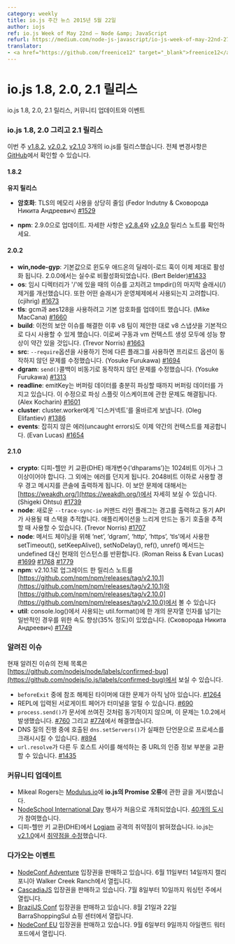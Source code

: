 ```yaml
---
category: weekly
title: io.js 주간 뉴스 2015년 5월 22일
author: iojs
ref: io.js Week of May 22nd — Node &amp; JavaScript
refurl: https://medium.com/node-js-javascript/io-js-week-of-may-22nd-27905fd0cf8c
translator:
- <a href="https://github.com/freenice12" target="_blank">freenice12</a>
---
```


# io.js 1.8, 2.0, 2.1 릴리스

<!--
io.js 1.8, 2.0 and 2.1 releases, community updates and events
-->
io.js 1.8, 2.0, 2.1 릴리스, 커뮤니티 업데이트와 이벤트

<!--
io.js 1.8, 2.0 and 2.1 releases
This week we had three io.js releases v1.8.2, v2.0.2 and v2.1.0, complete changelog can be found on GitHub.
1.8.2
Maintenance release
crypto: significantly reduced memory usage for TLS (Fedor Indutny & Сковорода Никита Андреевич) #1529
npm: Upgrade npm to 2.9.0. See the v2.8.4 and v2.9.0 release notes for details.
2.0.2
win,node-gyp: the delay-load hook for windows addons has now been correctly enabled by default, it had wrongly defaulted to off in the release version of 2.0.0 (Bert Belder) #1433
os: tmpdir()’s trailing slash stripping has been refined to fix an issue when the temp directory is at ‘/’. Also considers which slash is used by the operating system. (cjihrig) #1673
tls: default ciphers have been updated to use gcm and aes128 (Mike MacCana) #1660
build: v8 snapshots have been re-enabled by default as suggested by the v8 team, since prior security issues have been resolved. This should give some perf improvements to both startup and vm context creation. (Trevor Norris) #1663
src: fixed preload modules not working when other flags were used before — require (Yosuke Furukawa) #1694
dgram: fixed send()’s callback not being asynchronous (Yosuke Furukawa) #1313
readline: emitKeys now keeps buffering data until it has enough to parse. This fixes an issue with parsing split escapes. (Alex Kocharin) #1601
cluster: works now properly emit ‘disconnect’ to cluster.worker (Oleg Elifantiev) #1386
events: uncaught errors now provide some context (Evan Lucas) #1654
2.1.0
crypto: Diffie-Hellman key exchange (DHE) parameters (‘dhparams’) must now be 1024 bits or longer or an error will be thrown. A warning will also be printed to the console if you supply less than 2048 bits. See https://weakdh.org/ for further context on this security concern (Shigeki Ohtsu) #1739.
node: A new — trace-sync-io command line flag will print a warning and a stack trace whenever a synchronous API is used. This can be used to track down synchronous calls that may be slowing down an application (Trevor Norris) #1707.
node: To allow for chaining of methods, the setTimeout(), setKeepAlive(), setNoDelay(), ref() and unref() methods used in ‘net’, ‘dgram’, ‘http’, ‘https’ and ‘tls’ now return the current instance instead of undefined (Roman Reiss & Evan Lucas) #1699 #1768 #1779.
npm: Upgraded to v2.10.1, release notes can be found in https://github.com/npm/npm/releases/tag/v2.10.1 and https://github.com/npm/npm/releases/tag/v2.10.0.
util: A significant speed-up (in the order of 35%) for the common-case of a single string argument to util.format(), used by console.log() (Сковорода Никита Андреевич) #1749.
-->

### io.js 1.8, 2.0 그리고 2.1 릴리스
이번 주 [v1.8.2](https://iojs.org/dist/v1.8.2/), [v2.0.2](https://iojs.org/dist/v2.0.2/), [v2.1.0](https://iojs.org/dist/v2.1.0/) 3개의 io.js를 릴리스했습니다. 전체 변경사항은 [GitHub](https://github.com/nodejs/io.js/blob/master/CHANGELOG.md)에서 확인할 수 있습니다.

#### 1.8.2

**유지 릴리스**

* **암호화**: TLS의 메모리 사용을 상당히 줄임 (Fedor Indutny & Сковорода Никита Андреевич) [#1529](https://github.com/nodejs/io.js/pull/1529)

* **npm**: 2.9.0으로 업데이트. 자세한 사항은 [v2.8.4](https://github.com/npm/npm/releases/tag/v2.8.4)와 [v2.9.0](https://github.com/npm/npm/releases/tag/v2.9.0) 릴리스 노트를 확인하세요.

#### 2.0.2

* **win,node-gyp**: 기본값으로 윈도우 애드온의 딜레이-로드 훅이 이제 제대로 활성화 됩니다. 2.0.0에서는 실수로 비활성화되었습니다. (Bert Belder)[#1433](https://github.com/nodejs/io.js/pull/1433)
* **os**: 임시 디렉터리가 '/'에 있을 때의 이슈를 고치려고 tmpdir()의 마지막 슬래시(/) 제거를 개선했습니다. 또한 어떤 슬래시가 운영체제에서 사용되는지 고려합니다. (cjihrig) [#1673](https://github.com/nodejs/io.js/pull/1673)
* **tls**: gcm과 aes128을 사용하려고 기본 암호화를 업데이트 했습니다. (Mike MacCana) [#1660](https://github.com/nodejs/io.js/pull/1660)
* **build**: 이전의 보안 이슈를 해결한 이후 v8 팀이 제안한 대로 v8 스냅샷을 기본적으로 다시 사용할 수 있게 했습니다. 이로써 구동과 vm 컨텍스트 생성 모두에 성능 향상이 약간 있을 것입니다. (Trevor Norris) [#1663](https://github.com/nodejs/io.js/pull/1663)
* **src**: `--require`옵션을 사용하기 전에 다른 플래그를 사용하면 프리로드 옵션이 동작하지 않던 문제를 수정했습니다. (Yosuke Furukawa) [#1694](https://github.com/nodejs/io.js/pull/1694)
* **dgram**: `send()`콜백이 비동기로 동작하지 않던 문제를 수정했습니다. (Yosuke Furukawa) [#1313](https://github.com/nodejs/io.js/pull/1313)
* **readline**: emitKey는 버퍼링 데이터를 충분히 파싱할 때까지 버퍼링 데이터를 가지고 있습니다. 이 수정으로 파싱 스플릿 이스케이프에 관한 문제도 해결됩니다. (Alex Kocharin) [#1601](https://github.com/nodejs/io.js/pull/1601)
* **cluster**: cluster.worker에게 '디스커넥트'를 올바르게 보냅니다. (Oleg Elifantiev) [#1386](https://github.com/nodejs/io.js/pull/1386)
* **events**: 잡히지 않은 에러(uncaught errors)도 이제 약간의 컨텍스트를 제공합니다. (Evan Lucas) [#1654](https://github.com/nodejs/io.js/pull/1654)

#### 2.1.0
* **crypto**: 디피-헬만 키 교환(DHE) 매개변수(‘dhparams’)는 1024비트 이거나 그 이상이어야 합니다. 그 외에는 에러를 던지게 됩니다. 2048비트 이하로 사용할 경우 경고 메시지를 콘솔에 출력하게 됩니다. 이 보안 문제에 대해서는 [https://weakdh.org/](https://weakdh.org/)에서 자세히 보실 수 있습니다. (Shigeki Ohtsu) [#1739](https://github.com/nodejs/io.js/pull/1739)
* **node**: 새로운 `--trace-sync-io` 커맨드 라인 플래그는 경고를 출력하고 동기 API가 사용될 때 스택을 추적합니다. 애플리케이션을 느리게 만드는 동기 호출을 추적할 때 사용할 수 있습니다. (Trevor Norris) [#1707](https://github.com/nodejs/io.js/pull/1707)
* **node**: 메서드 체이닝을 위해  ‘net’, ‘dgram’, ‘http’, ‘https’, ‘tls’에서 사용한 setTimeout(), setKeepAlive(), setNoDelay(), ref(), unref() 메서드는 undefined 대신 현재의 인스턴스를 반환합니다. (Roman Reiss & Evan Lucas) [#1699](https://github.com/nodejs/io.js/pull/1699) [#1768](https://github.com/nodejs/io.js/pull/1768) [#1779](https://github.com/nodejs/io.js/pull/1779)
* **npm**: v2.10.1로 업그레이드 한 릴리스 노트를 [https://github.com/npm/npm/releases/tag/v2.10.1](https://github.com/npm/npm/releases/tag/v2.10.1)와  [https://github.com/npm/npm/releases/tag/v2.10.0](https://github.com/npm/npm/releases/tag/v2.10.0)에서 볼 수 있습니다
* **util**: console.log()에서 사용되는 util.format()에 한 개의 문자열 인자를 넘기는 일반적인 경우를 위한 속도 향상(35% 정도)이 있었습니다. (Сковорода Никита Андреевич) [#1749](https://github.com/nodejs/io.js/pull/1749)

### 알려진 이슈
<!--
Known issues
See https://github.com/nodejs/io.js/labels/confirmed-bug for complete and current list of known issues.
Some problems with unreferenced timers running during beforeExit are still to be resolved. See #1264.
Surrogate pair in REPL can freeze terminal #690
process.send() is not synchronous as the docs suggest, a regression introduced in 1.0.2, see #760 and fix in #774
Calling dns.setServers() while a DNS query is in progress can cause the process to crash on a failed assertion #894
url.resolve may transfer the auth portion of the url when resolving between two full hosts, see #1435.
-->

현재 알려진 이슈의 전체 목록은 [https://github.com/nodejs/node/labels/confirmed-bug](https://github.com/nodejs/io.js/labels/confirmed-bug)에서 보실 수 있습니다.

* `beforeExit` 중에 참조 해제된 타이머에 대한 문제가 아직 남아 있습니다. [#1264](https://github.com/nodejs/node/issues/1264)
* REPL에 입력된 서로게이트 페어가 터미널을 얼릴 수 있습니다. [#690](https://github.com/nodejs/node/issues/690)
* `process.send()`가 문서에 쓰여진 것처럼 동기적이지 않으며, 이 문제는 1.0.2에서 발생했습니다. [#760](https://github.com/nodejs/node/issues/760) 그리고 [#774](https://github.com/nodejs/node/issues/774)에서 해결했습니다.
* DNS 질의 진행 중에 호출된 `dns.setServers()`가 실패한 단언문으로 프로세스를 크래시시킬 수 있습니다. [#894](https://github.com/nodejs/node/issues/894)
* `url.resolve`가 다른 두 호스트 사이를 해석하는 중 URL의 인증 정보 부분을 교환할 수 있습니다. [#1435](https://github.com/nodejs/node/issues/1435)

### 커뮤니티 업데이트

<!--
Mikeal Rogers post about Promise errors in io.js on Modulus.io
NodeSchool International Day has been held for the first time. 40 cities joined.
Logjam attack vulnerability detected on Diffie-Hellman Key exchange. io.js fixed the vulnerability on v2.1.0.
-->

* Mikeal Rogers는 [Modulus.io](http://blog.modulus.io/promise-errors-in-iojs)에 **io.js의 Promise 오류**에 관한 글을 게시했습니다.
* [NodeSchool International Day](http://nodeschool.io/international-day/) 행사가 처음으로 개최되었습니다. [40개의 도시](https://github.com/nodeschool/international-day/issues?q=label%3Arollcall-2015+is%3Aclosed)가 참여했습니다.
* 디피-헬만 키 교환(DHE)에서 [Logjam](https://weakdh.org/) 공격의 취약점이 밝혀졌습니다. io.js는 [v2.1.0](https://github.com/nodejs/io.js/blob/master/CHANGELOG.md#2015-05-24-version-210-rvagg)에서 [취약점을 수정](https://github.com/nodejs/io.js/pull/1739)했습니다.

### 다가오는 이벤트
<!--
* [NodeConf Adventure](http://nodeconf.com/) tickets are on sale, June 11th — 14th at Walker Creek Ranch, CA
* [CascadiaJS](http://2015.cascadiajs.com/) tickets are on sale, July 8th — 10th at Washington State
* [BrazilJS Conf](http://braziljs.com.br/) tickets are on sale, August 21st — 22nd at Shopping Center BarraShoppingSul
* [NodeConf EU](http://nodeconf.eu/) tickets are on sale, September 6th — 9th at Waterford, Ireland
-->

* [NodeConf Adventure](http://nodeconf.com/) 입장권을 판매하고 있습니다. 6월 11일부터 14일까지 캘리포니아 Walker Creek Ranch에서 열립니다.
* [CascadiaJS](http://2015.cascadiajs.com/) 입장권을 판매하고 있습니다. 7월 8일부터 10일까지 워싱턴 주에서 열립니다.
* [BrazilJS Conf](http://braziljs.com.br/) 입장권을 판매하고 있습니다. 8월 21일과 22일 BarraShoppingSul 쇼핑 센터에서 열립니다.
* [NodeConf EU](http://nodeconf.eu/) 입장권을 판매하고 있습니다. 9월 6일부터 9일까지 아일랜드 워터포드에서 열립니다.
